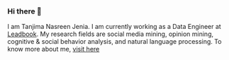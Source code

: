 ### Hi there 👋

I am Tanjima Nasreen Jenia. I am currently working as a Data Engineer at [Leadbook](https://www.leadbook.com). 
My research fields are social media mining, opinion mining, cognitive & social behavior analysis, and natural language processing. To know more about me, [visit here](https://tanjimanasreen.github.io/)

<!--
**tanjimanasreen/tanjimanasreen** is a ✨ _special_ ✨ repository because its `README.md` (this file) appears on your GitHub profile.

Here are some ideas to get you started:

- 🔭 I’m currently working on ...
- 🌱 I’m currently learning ...
- 👯 I’m looking to collaborate on ...
- 🤔 I’m looking for help with ...
- 💬 Ask me about ...
- 📫 How to reach me: ...
- 😄 Pronouns: ...
- ⚡ Fun fact: ...
-->
